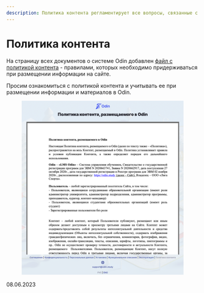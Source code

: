 ```yaml
---
description: Политика контента регламентирует все вопросы, связанные с контентом
---
```


# Политика контента

На страницу всех документов о системе Odin добавлен [файл с политикой контента](https://www.odin.study/ru/Agreement?type=contentpolicy) - правилами, которых необходимо придерживаться при размещении информации на сайте.&#x20;

Просим ознакомиться с политикой контента и учитывать ее при размещении информации и материалов в Odin.&#x20;

<figure><img src="../../.gitbook/assets/image (593).png" alt=""><figcaption></figcaption></figure>

08.06.2023
